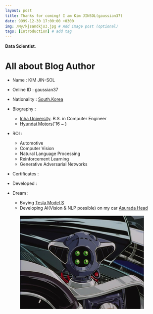 ```yaml
---
layout: post
title: Thanks for coming! I am Kim JINSOL(gaussian37)
date: 9999-12-30 17:00:00 +0300
img: /My/kjsandkjs3.jpg # Add image post (optional)
tags: [Introduction] # add tag
---
```


**Data Scientist**.

# All about Blog Author

+ Name : KIM JIN-SOL

+ Online ID : gaussian37

+ Nationality : [South.Korea](https://en.wikipedia.org/wiki/South_Korea)

+ Biography :
    - [Inha University](http://www.inha.ac.kr/mbshome/mbs/eng/index.do). B.S. in Computer Engineer
    - [Hyundai Motors](https://www.hyundai.com/worldwide/en)('16 ~ )    

+ ROI :
    - Automotive    
    - Computer Vision
    - Natural Language Processing
    - Reinforcement Learning    
    - Generative Adversarial Networks
    
+ Certificates :    
    


+ Developed :



+ Dream : 
    - Buying [Tesla Model S](https://www.tesla.com/models)
    - Developing AI(Vision & NLP possible) on my car [Asurada Head](https://namu.wiki/w/%EB%89%B4%20%EC%95%84%EC%8A%A4%EB%9D%BC%EB%8B%A4)<br>  
      ![Asurada Head](../assets/img/asurada.jpg) 
      
    


